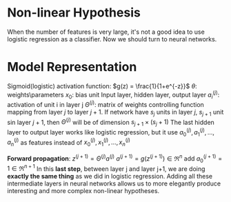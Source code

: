 # Non-linear Hypothesis
When the number of features is very large, it's not a good idea to use logistic regression as a classifier. Now we should turn to neural networks.

# Model Representation
Sigmoid(logistic) activation function: $g(z) = \frac{1}{1+e^{-z}}$
$\theta$: weights\parameters
$x_0$: bias unit
Input layer, hidden layer, output layer
$a_i^{(j)}$: activation of unit i in layer j
$\Theta^{(j)}$: matrix of weights controlling function mapping from layer $j$ to layer $j+1$.
If network have $s_j$ units in layer $j$, $s_{j+1}$ unit sin layer $j+1$, then $\Theta^{(j)}$ will be of dimension $s_{j+1}\times{(s_j+1)}$
The last hidden layer to output layer works like logistic regression, but it use $a^{(j)}_0,a^{(j)}_1,...,a^{(j)}_n$ as features instead of $x^{(j)}_0,x^{(j)}_1,...,x^{(j)}_n$

**Forward propagation**:
$z^{(j+1)}=\Theta^{(j)}{a^{(j)}}$
$a^{(j+1)}=g(z^{(j+1)})\in\Re^{n}$
add $a^{(j+1)}_0=1\in\Re^{n+1}$
In this **last step**, between layer j and layer j+1, we are doing **exactly the same thing** as we did in logistic regression. Adding all these intermediate layers in neural networks allows us to more elegantly produce interesting and more complex non-linear hypotheses.
<!--stackedit_data:
eyJoaXN0b3J5IjpbLTU3NDg1MTMzMyw5ODcxOTM4NjldfQ==
-->